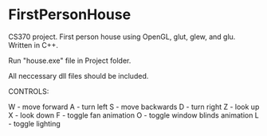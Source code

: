 # FirstPersonHouse
CS370 project. First person house using OpenGL, glut, glew, and glu. Written in C++.

Run "house.exe" file in Project folder.

All neccessary dll files should be included.

CONTROLS:

W - move forward
A - turn left
S - move backwards
D - turn right
Z - look up
X - look down
F - toggle fan animation
O - toggle window blinds animation
L - toggle lighting
